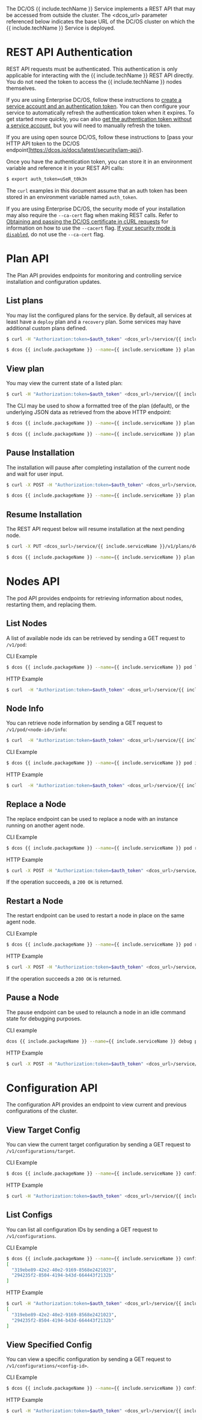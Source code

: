 The DC/OS {{ include.techName }} Service implements a REST API that may be accessed from outside the cluster. The <dcos_url> parameter referenced below indicates the base URL of the DC/OS cluster on which the {{ include.techName }} Service is deployed.

# REST API Authentication

REST API requests must be authenticated. This authentication is only applicable for interacting with the {{ include.techName }} REST API directly. You do not need the token to access the {{ include.techName }} nodes themselves.

If you are using Enterprise DC/OS, follow these instructions to [create a service account and an authentication token](https://docs.mesosphere.com/latest/security/service-auth/custom-service-auth/). You can then configure your service to automatically refresh the authentication token when it expires. To get started more quickly, you can also [get the authentication token without a service account](https://docs.mesosphere.com/latest/security/iam-api/), but you will need to manually refresh the token.

If you are using open source DC/OS, follow these instructions to [pass your HTTP API token to the DC/OS endpoint]https://dcos.io/docs/latest/security/iam-api/).

Once you have the authentication token, you can store it in an environment variable and reference it in your REST API calls:

```bash
$ export auth_token=uSeR_t0k3n
```

The `curl` examples in this document assume that an auth token has been stored in an environment variable named `auth_token`.

If you are using Enterprise DC/OS, the security mode of your installation may also require the `--ca-cert` flag when making REST calls. Refer to [Obtaining and passing the DC/OS certificate in cURL requests](https://docs.mesosphere.com/latest/networking/tls-ssl/#get-dcos-cert) for information on how to use the `--cacert` flag. [If your security mode is `disabled`](https://docs.mesosphere.com/latest/networking/tls-ssl/), do not use the `--ca-cert` flag.

# Plan API

The Plan API provides endpoints for monitoring and controlling service installation and configuration updates.

## List plans

You may list the configured plans for the service. By default, all services at least have a `deploy` plan and a `recovery` plan. Some services may have additional custom plans defined.

```bash
$ curl -H "Authorization:token=$auth_token" <dcos_url>/service/{{ include.serviceName }}/v1/plans
```

```bash
$ dcos {{ include.packageName }} --name={{ include.serviceName }} plan list
```

## View plan

You may view the current state of a listed plan:

```bash
$ curl -H "Authorization:token=$auth_token" <dcos_url>/service/{{ include.serviceName }}/v1/plans/<plan>
```

The CLI may be used to show a formatted tree of the plan (default), or the underlying JSON data as retrieved from the above HTTP endpoint:

```bash
$ dcos {{ include.packageName }} --name={{ include.serviceName }} plan show <plan>
```

```bash
$ dcos {{ include.packageName }} --name={{ include.serviceName }} plan show <plan> --json
```

## Pause Installation

The installation will pause after completing installation of the current node and wait for user input.

```bash
$ curl -X POST -H "Authorization:token=$auth_token" <dcos_url>/service/{{ include.serviceName }}/v1/plans/deploy/interrupt
```

```bash
$ dcos {{ include.packageName }} --name={{ include.serviceName }} plan pause deploy
```

## Resume Installation

The REST API request below will resume installation at the next pending node.

```bash
$ curl -X PUT <dcos_surl>/service/{{ include.serviceName }}/v1/plans/deploy/continue
```

```bash
$ dcos {{ include.packageName }} --name={{ include.serviceName }} plan continue deploy
```

# Nodes API

The pod API provides endpoints for retrieving information about nodes, restarting them, and replacing them.

## List Nodes

A list of available node ids can be retrieved by sending a GET request to `/v1/pod`:

CLI Example
```bash
$ dcos {{ include.packageName }} --name={{ include.serviceName }} pod list
```

HTTP Example
```bash
$ curl  -H "Authorization:token=$auth_token" <dcos_url>/service/{{ include.serviceName }}/v1/pod
```

## Node Info

You can retrieve node information by sending a GET request to `/v1/pod/<node-id>/info`:

```bash
$ curl  -H "Authorization:token=$auth_token" <dcos_url>/service/{{ include.serviceName }}/v1/pod/<node-id>/info
```

CLI Example
```bash
$ dcos {{ include.packageName }} --name={{ include.serviceName }} pod info journalnode-0
```

HTTP Example
```bash
$ curl  -H "Authorization:token=$auth_token" <dcos_url>/service/{{ include.serviceName }}/v1/pod/journalnode-0/info
```

## Replace a Node

The replace endpoint can be used to replace a node with an instance running on another agent node.

CLI Example
```bash
$ dcos {{ include.packageName }} --name={{ include.serviceName }} pod replace <node-id>
```

HTTP Example
```bash
$ curl -X POST -H "Authorization:token=$auth_token" <dcos_url>/service/{{ include.serviceName }}/v1/pod/<node-id>/replace
```

If the operation succeeds, a `200 OK` is returned.

## Restart a Node

The restart endpoint can be used to restart a node in place on the same agent node.

CLI Example
```bash
$ dcos {{ include.packageName }} --name={{ include.serviceName }} pod restart <node-id>
```

HTTP Example
```bash
$ curl -X POST -H "Authorization:token=$auth_token" <dcos_url>/service/{{ include.serviceName }}/v1/pod/<node-id>/restart
```

If the operation succeeds a `200 OK` is returned.

## Pause a Node

The pause endpoint can be used to relaunch a node in an idle command state for debugging purposes.

CLI example
```bash
dcos {{ include.packageName }} --name={{ include.serviceName }} debug pod pause <node-id>
```

HTTP Example
```bash
$ curl -X POST -H "Authorization:token=$auth_token" <dcos_url>/service/{{ include.serviceName }}/v1/pod/<node-id>/pause
```

# Configuration API

The configuration API provides an endpoint to view current and previous configurations of the cluster.

## View Target Config

You can view the current target configuration by sending a GET request to `/v1/configurations/target`.

CLI Example
```bash
$ dcos {{ include.packageName }} --name={{ include.serviceName }} config target
```

HTTP Example
```bash
$ curl -H "Authorization:token=$auth_token" <dcos_url>/service/{{ include.serviceName }}/v1/configurations/target
```

## List Configs

You can list all configuration IDs by sending a GET request to `/v1/configurations`.

CLI Example
```bash
$ dcos {{ include.packageName }} --name={{ include.serviceName }} config list
[
  "319ebe89-42e2-40e2-9169-8568e2421023",
  "294235f2-8504-4194-b43d-664443f2132b"
]
```

HTTP Example
```bash
$ curl -H "Authorization:token=$auth_token" <dcos_url>/service/{{ include.serviceName }}/v1/configurations
[
  "319ebe89-42e2-40e2-9169-8568e2421023",
  "294235f2-8504-4194-b43d-664443f2132b"
]
```

## View Specified Config

You can view a specific configuration by sending a GET request to `/v1/configurations/<config-id>`.

CLI Example
```bash
$ dcos {{ include.packageName }} --name={{ include.serviceName }} config show 9a8d4308-ab9d-4121-b460-696ec3368ad6
```

HTTP Example
```bash
$ curl -H "Authorization:token=$auth_token" <dcos_url>/service/{{ include.serviceName }}/v1/configurations/9a8d4308-ab9d-4121-b460-696ec3368ad6
```
